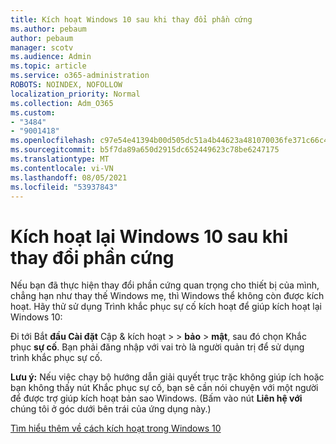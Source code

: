 ```yaml
---
title: Kích hoạt Windows 10 sau khi thay đổi phần cứng
ms.author: pebaum
author: pebaum
manager: scotv
ms.audience: Admin
ms.topic: article
ms.service: o365-administration
ROBOTS: NOINDEX, NOFOLLOW
localization_priority: Normal
ms.collection: Adm_O365
ms.custom:
- "3484"
- "9001418"
ms.openlocfilehash: c97e54e41394b00d505dc51a4b44623a481070036fe371c66c4bba5afd362663
ms.sourcegitcommit: b5f7da89a650d2915dc652449623c78be6247175
ms.translationtype: MT
ms.contentlocale: vi-VN
ms.lasthandoff: 08/05/2021
ms.locfileid: "53937843"
---
```

# <a name="reactivating-windows-10-after-a-hardware-change"></a>Kích hoạt lại Windows 10 sau khi thay đổi phần cứng

Nếu bạn đã thực hiện thay đổi phần cứng quan trọng cho thiết bị của mình, chẳng hạn như thay thế Windows mẹ, thì Windows thể không còn được kích hoạt. Hãy thử sử dụng Trình khắc phục sự cố kích hoạt để giúp kích hoạt lại Windows 10:

Đi tới Bắt **đầu Cài đặt** Cập & kích hoạt  >    >  **bảo**  >  **mật**, sau đó chọn Khắc phục **sự cố**. Bạn phải đăng nhập với vai trò là người quản trị để sử dụng trình khắc phục sự cố.

**Lưu ý:** Nếu việc chạy bộ hướng dẫn giải quyết  trục trặc không giúp ích hoặc bạn không thấy nút Khắc phục sự cố, bạn sẽ cần nói chuyện với một người để được trợ giúp kích hoạt bản sao Windows. (Bấm vào nút **Liên hệ với** chúng tôi ở góc dưới bên trái của ứng dụng này.)

[Tìm hiểu thêm về cách kích hoạt trong Windows 10](https://support.microsoft.com/help/12440/windows-10-activate)
